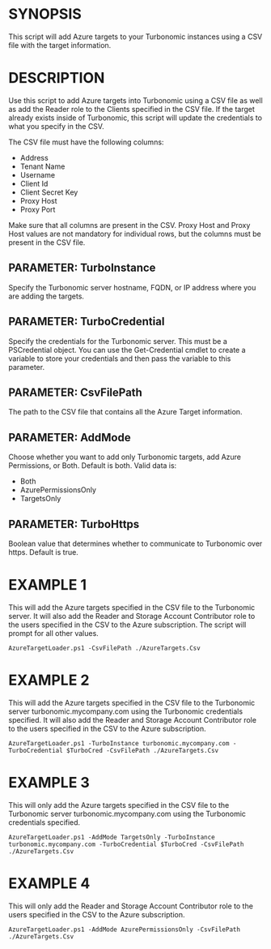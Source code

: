 SYNOPSIS
========
This script will add Azure targets to your Turbonomic instances using a CSV file with the target information.

DESCRIPTION
===========
Use this script to add Azure targets into Turbonomic using a CSV file as well as add the Reader role to the Clients specified in the CSV file. If the target already exists inside of Turbonomic, this script will update the credentials to what you specify in the CSV.

The CSV file must have the following columns:

* Address
* Tenant Name
* Username
* Client Id
* Client Secret Key
* Proxy Host
* Proxy Port

Make sure that all columns are present in the CSV. Proxy Host and Proxy Host values are not mandatory for individual rows, but the columns must be present in the CSV file.


PARAMETER: TurboInstance
------------------------
Specify the Turbonomic server hostname, FQDN, or IP address where you are adding the targets.

PARAMETER: TurboCredential
--------------------------
Specify the credentials for the Turbonomic server. This must be a PSCredential object. You can use the Get-Credential cmdlet to create a variable to store your credentials and then pass the variable to this parameter.

PARAMETER: CsvFilePath
----------------------
The path to the CSV file that contains all the Azure Target information.

PARAMETER: AddMode
------------------
Choose whether you want to add only Turbonomic targets, add Azure Permissions, or Both. Default is both. Valid data is:

* Both
* AzurePermissionsOnly
* TargetsOnly

PARAMETER: TurboHttps
---------------------
Boolean value that determines whether to communicate to Turbonomic over https. Default is true.

EXAMPLE 1
=========
This will add the Azure targets specified in the CSV file to the Turbonomic server. It will also add the Reader and Storage Account Contributor role to the users specified in the CSV to the Azure subscription. The script will prompt for all other values.

    AzureTargetLoader.ps1 -CsvFilePath ./AzureTargets.Csv

EXAMPLE 2
=========
This will add the Azure targets specified in the CSV file to the Turbonomic server turbonomic.mycompany.com using the Turbonomic credentials specified. It will also add the Reader and Storage Account Contributor role to the users specified in the CSV to the Azure subscription.

    AzureTargetLoader.ps1 -TurboInstance turbonomic.mycompany.com -TurboCredential $TurboCred -CsvFilePath ./AzureTargets.Csv



EXAMPLE 3
=========
This will only add the Azure targets specified in the CSV file to the Turbonomic server turbonomic.mycompany.com using the Turbonomic credentials specified. 

    AzureTargetLoader.ps1 -AddMode TargetsOnly -TurboInstance turbonomic.mycompany.com -TurboCredential $TurboCred -CsvFilePath ./AzureTargets.Csv


EXAMPLE 4
=========
This will only add the Reader and Storage Account Contributor role to the users specified in the CSV to the Azure subscription.

    AzureTargetLoader.ps1 -AddMode AzurePermissionsOnly -CsvFilePath ./AzureTargets.Csv

